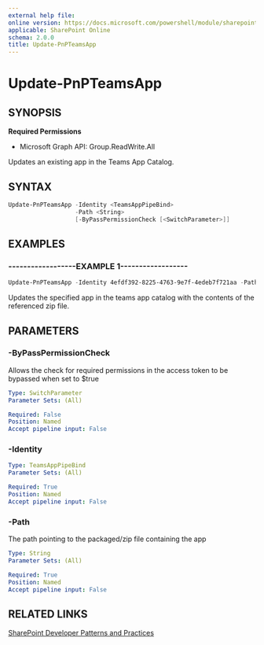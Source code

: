 ```yaml
---
external help file:
online version: https://docs.microsoft.com/powershell/module/sharepoint-pnp/update-pnpteamsapp
applicable: SharePoint Online
schema: 2.0.0
title: Update-PnPTeamsApp
---
```


# Update-PnPTeamsApp

## SYNOPSIS

**Required Permissions**

  * Microsoft Graph API: Group.ReadWrite.All

Updates an existing app in the Teams App Catalog.

## SYNTAX 

```powershell
Update-PnPTeamsApp -Identity <TeamsAppPipeBind>
                   -Path <String>
                   [-ByPassPermissionCheck [<SwitchParameter>]]
```

## EXAMPLES

### ------------------EXAMPLE 1------------------
```powershell
Update-PnPTeamsApp -Identity 4efdf392-8225-4763-9e7f-4edeb7f721aa -Path c:\myapp.zip
```

Updates the specified app in the teams app catalog with the contents of the referenced zip file.

## PARAMETERS

### -ByPassPermissionCheck
Allows the check for required permissions in the access token to be bypassed when set to $true

```yaml
Type: SwitchParameter
Parameter Sets: (All)

Required: False
Position: Named
Accept pipeline input: False
```

### -Identity


```yaml
Type: TeamsAppPipeBind
Parameter Sets: (All)

Required: True
Position: Named
Accept pipeline input: False
```

### -Path
The path pointing to the packaged/zip file containing the app

```yaml
Type: String
Parameter Sets: (All)

Required: True
Position: Named
Accept pipeline input: False
```

## RELATED LINKS

[SharePoint Developer Patterns and Practices](https://aka.ms/sppnp)